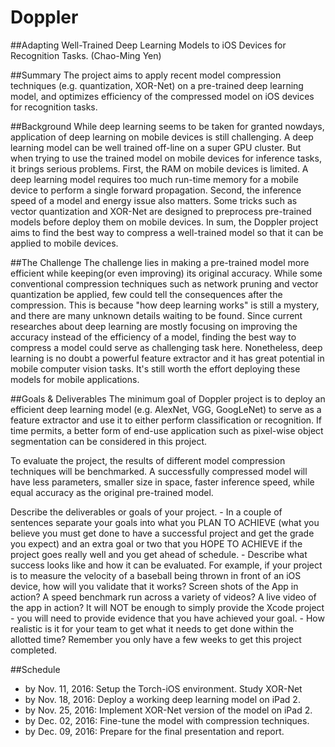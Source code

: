 Doppler
=====
##Adapting Well-Trained Deep Learning Models to iOS Devices for Recognition Tasks. (Chao-Ming Yen)


##Summary
The project aims to apply recent model compression techniques (e.g. quantization, XOR-Net) on a pre-trained deep learning model, and optimizes efficiency of the compressed model on iOS devices for recognition tasks.


##Background
While deep learning seems to be taken for granted nowdays, application of deep learning on mobile devices is still challenging. A deep learning model can be well trained off-line on a super GPU cluster. But when trying to use the trained model on mobile devices for inference tasks, it brings serious problems. First, the RAM on mobile devices is limited. A deep learning model requires too much run-time memory for a mobile device to perform a single forward propagation. Second, the inference speed of a model and energy issue also matters. Some tricks such as vector quantization and XOR-Net are designed to preprocess pre-trained models before deploy them on mobile devices. In sum, the Doppler project aims to find the best way to compress a well-trained model so that it can be applied to mobile devices.


##The Challenge
The challenge lies in making a pre-trained model more efficient while keeping(or even improving) its original accuracy. While some conventional compression techniques such as network pruning and vector quantization be applied, few could tell the consequences after the compression. This is because "how deep learning works" is still a mystery, and there are many unknown details waiting to be found. Since current researches about deep learning are mostly focusing on improving the accuracy instead of the efficiency of a model, finding the best way to compress a model could serve as challenging task here. Nonetheless, deep learning is no doubt a powerful feature extractor and it has great potential in mobile computer vision tasks. It's still worth the effort deploying these models for mobile applications.


##Goals & Deliverables
The minimum goal of Doppler project is to deploy an efficient deep learning model (e.g. AlexNet, VGG, GoogLeNet) to serve as a feature extractor and use it to either perform classification or recognition. If time permits, a better form of end-use application such as pixel-wise object segmentation can be considered in this project.

To evaluate the project, the results of different model compression techniques will be benchmarked. A successfully compressed model will have less parameters, smaller size in space, faster inference speed, while equal accuracy as the original pre-trained model. 

Describe the deliverables or goals of your project.
    - In a couple of sentences separate your goals into what you PLAN TO ACHIEVE (what you believe you must get done to have a successful project and get the grade you expect) and an extra goal or two that you HOPE TO ACHIEVE if the project goes really well and you get ahead of schedule.
    - Describe what success looks like and how it can be evaluated. For example, if your project is to measure the velocity of a baseball being thrown in front of an iOS device, how will you validate that it works? Screen shots of the App in action? A speed benchmark run across a variety of videos? A live video of the app in action? It will NOT be enough to simply provide the Xcode project - you will need to provide evidence that you have achieved your goal.
    - How realistic is it for your team to get what it needs to get done within the allotted time? Remember you only have a few weeks to get this project completed.


##Schedule
 - by Nov. 11, 2016: Setup the Torch-iOS environment. Study XOR-Net
 - by Nov. 18, 2016: Deploy a working deep learning model on iPad 2.
 - by Nov. 25, 2016: Implement XOR-Net version of the model on iPad 2.
 - by Dec. 02, 2016: Fine-tune the model with compression techniques.
 - by Dec. 09, 2016: Prepare for the final presentation and report.
 